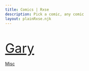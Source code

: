 ```yaml
---
title: Comics | Rxse
description: Pick a comic, any comic
layout: plainRxse.njk
---
```

<br />
<br />

<a href="Gary/01/01/" style="font-size: 300%;">
    Gary
</a>
<br /><br />
<a href="Misc/01/01">
    Misc
</a>
